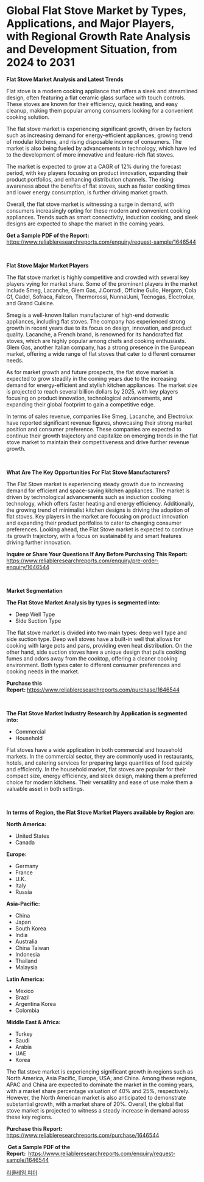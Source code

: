 <p><h1>Global Flat Stove Market by Types, Applications, and Major Players, with Regional Growth Rate Analysis and Development Situation, from 2024 to 2031</h1></p><p><strong>Flat Stove Market Analysis and Latest Trends</strong></p>
<p><p>Flat stove is a modern cooking appliance that offers a sleek and streamlined design, often featuring a flat ceramic glass surface with touch controls. These stoves are known for their efficiency, quick heating, and easy cleanup, making them popular among consumers looking for a convenient cooking solution.</p><p>The flat stove market is experiencing significant growth, driven by factors such as increasing demand for energy-efficient appliances, growing trend of modular kitchens, and rising disposable income of consumers. The market is also being fueled by advancements in technology, which have led to the development of more innovative and feature-rich flat stoves.</p><p>The market is expected to grow at a CAGR of 12% during the forecast period, with key players focusing on product innovation, expanding their product portfolios, and enhancing distribution channels. The rising awareness about the benefits of flat stoves, such as faster cooking times and lower energy consumption, is further driving market growth.</p><p>Overall, the flat stove market is witnessing a surge in demand, with consumers increasingly opting for these modern and convenient cooking appliances. Trends such as smart connectivity, induction cooking, and sleek designs are expected to shape the market in the coming years.</p></p>
<p><strong>Get a Sample PDF of the Report:&nbsp;</strong> <a href="https://www.reliableresearchreports.com/enquiry/request-sample/1646544">https://www.reliableresearchreports.com/enquiry/request-sample/1646544</a></p>
<p>&nbsp;</p>
<p><strong>Flat Stove Major Market Players</strong></p>
<p><p>The flat stove market is highly competitive and crowded with several key players vying for market share. Some of the prominent players in the market include Smeg, Lacanche, Glem Gas, J.Corradi, Officine Gullo, Hergom, Cola Gf, Cadel, Sofraca, Falcon, Thermorossi, NunnaUuni, Tecnogas, Electrolux, and Grand Cuisine.</p><p>Smeg is a well-known Italian manufacturer of high-end domestic appliances, including flat stoves. The company has experienced strong growth in recent years due to its focus on design, innovation, and product quality. Lacanche, a French brand, is renowned for its handcrafted flat stoves, which are highly popular among chefs and cooking enthusiasts. Glem Gas, another Italian company, has a strong presence in the European market, offering a wide range of flat stoves that cater to different consumer needs.</p><p>As for market growth and future prospects, the flat stove market is expected to grow steadily in the coming years due to the increasing demand for energy-efficient and stylish kitchen appliances. The market size is projected to reach several billion dollars by 2025, with key players focusing on product innovation, technological advancements, and expanding their global footprint to gain a competitive edge.</p><p>In terms of sales revenue, companies like Smeg, Lacanche, and Electrolux have reported significant revenue figures, showcasing their strong market position and consumer preference. These companies are expected to continue their growth trajectory and capitalize on emerging trends in the flat stove market to maintain their competitiveness and drive further revenue growth.</p></p>
<p>&nbsp;</p>
<p><strong>What Are The Key Opportunities For Flat Stove Manufacturers?</strong></p>
<p><p>The Flat Stove market is experiencing steady growth due to increasing demand for efficient and space-saving kitchen appliances. The market is driven by technological advancements such as induction cooking technology, which offers faster heating and energy efficiency. Additionally, the growing trend of minimalist kitchen designs is driving the adoption of flat stoves. Key players in the market are focusing on product innovation and expanding their product portfolios to cater to changing consumer preferences. Looking ahead, the Flat Stove market is expected to continue its growth trajectory, with a focus on sustainability and smart features driving further innovation.</p></p>
<p><strong>Inquire or Share Your Questions If Any Before Purchasing This Report:</strong> <a href="https://www.reliableresearchreports.com/enquiry/pre-order-enquiry/1646544">https://www.reliableresearchreports.com/enquiry/pre-order-enquiry/1646544</a></p>
<p>&nbsp;</p>
<p><strong>Market Segmentation</strong></p>
<p><strong>The Flat Stove Market Analysis by types is segmented into:</strong></p>
<p><ul><li>Deep Well Type</li><li>Side Suction Type</li></ul></p>
<p><p>The flat stove market is divided into two main types: deep well type and side suction type. Deep well stoves have a built-in well that allows for cooking with large pots and pans, providing even heat distribution. On the other hand, side suction stoves have a unique design that pulls cooking fumes and odors away from the cooktop, offering a cleaner cooking environment. Both types cater to different consumer preferences and cooking needs in the market.</p></p>
<p><strong>Purchase this Report:&nbsp;</strong><a href="https://www.reliableresearchreports.com/purchase/1646544">https://www.reliableresearchreports.com/purchase/1646544</a></p>
<p>&nbsp;</p>
<p><strong>The Flat Stove Market Industry Research by Application is segmented into:</strong></p>
<p><ul><li>Commercial</li><li>Household</li></ul></p>
<p><p>Flat stoves have a wide application in both commercial and household markets. In the commercial sector, they are commonly used in restaurants, hotels, and catering services for preparing large quantities of food quickly and efficiently. In the household market, flat stoves are popular for their compact size, energy efficiency, and sleek design, making them a preferred choice for modern kitchens. Their versatility and ease of use make them a valuable asset in both settings.</p></p>
<p>&nbsp;</p>
<p><strong>In terms of Region, the Flat Stove Market Players available by Region are:</strong></p>
<p>
    <p> <strong> North America: </strong>
        <ul>
            <li>United States</li>
            <li>Canada</li>
        </ul>
        </p> 
    <p> <strong> Europe: </strong>
        <ul>
            <li>Germany</li>
            <li>France</li>
            <li>U.K.</li>
            <li>Italy</li>
            <li>Russia</li>
        </ul>
        </p> 
    <p> <strong> Asia-Pacific: </strong>
        <ul>
            <li>China</li>
            <li>Japan</li>
            <li>South Korea</li>
            <li>India</li>
            <li>Australia</li>
            <li>China Taiwan</li>
            <li>Indonesia</li>
            <li>Thailand</li>
            <li>Malaysia</li>
        </ul>
        </p> 
    <p> <strong> Latin America: </strong>
        <ul>
            <li>Mexico</li>
            <li>Brazil</li>
            <li>Argentina Korea</li>
            <li>Colombia</li>
        </ul>
        </p> 
    <p> <strong> Middle East & Africa: </strong>
        <ul>
            <li>Turkey</li>
            <li>Saudi</li>
            <li>Arabia</li>
            <li>UAE</li>
            <li>Korea</li>
        </ul>
    </p>
    </p>
<p><p>The flat stove market is experiencing significant growth in regions such as North America, Asia Pacific, Europe, USA, and China. Among these regions, APAC and China are expected to dominate the market in the coming years, with a market share percentage valuation of 40% and 25%, respectively. However, the North American market is also anticipated to demonstrate substantial growth, with a market share of 20%. Overall, the global flat stove market is projected to witness a steady increase in demand across these key regions.</p></p>
<p><strong>Purchase this Report: </strong><a href="https://www.reliableresearchreports.com/purchase/1646544">https://www.reliableresearchreports.com/purchase/1646544</a></p>
<p>&nbsp;<strong>Get a Sample PDF of the Report:&nbsp;&nbsp;</strong><a href="https://www.reliableresearchreports.com/enquiry/request-sample/1646544">https://www.reliableresearchreports.com/enquiry/request-sample/1646544</a></p>
<p><strong></strong></p>
<p><p><a href="https://github.com/qpfbabw35734906/Market-Research-Report-List-1/blob/main/41497855347.md">리클레임 피더</a></p></p>